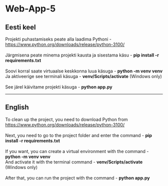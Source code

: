 # Web-App-5
<h2>Eesti keel</h2>

Projekti puhastamiseks peate alla laadima Pythoni - https://www.python.org/downloads/release/python-3100/<br>
<br>
Järgmisena peate minema projekti kausta ja sisestama käsu - <b>pip install -r requirements.txt</b><br>
<br>
Soovi korral saate virtuaalse keskkonna luua käsuga - <b>python -m venv venv</b><br>
Ja aktiveerige see terminali käsuga - <b>venv/Scripts/activate</b>   (Windows only)<br>
<br>
See järel käivitame projekti käsuga - <b>python app.py</b><br>

<hr>
<h2>English</h2>

To clean up the project, you need to download Python from https://www.python.org/downloads/release/python-3100/<br>
<br>
Next, you need to go to the project folder and enter the command - <b>pip install -r requirements.txt</b><br>
<br>
If you want, you can create a virtual environment with the command - <b>python -m venv venv</b><br>
And activate it with the terminal command - <b>venv/Scripts/activate</b> (Windows only)<br>
<br>
After that, you can run the project with the command - <b>python app.py</b><br>
